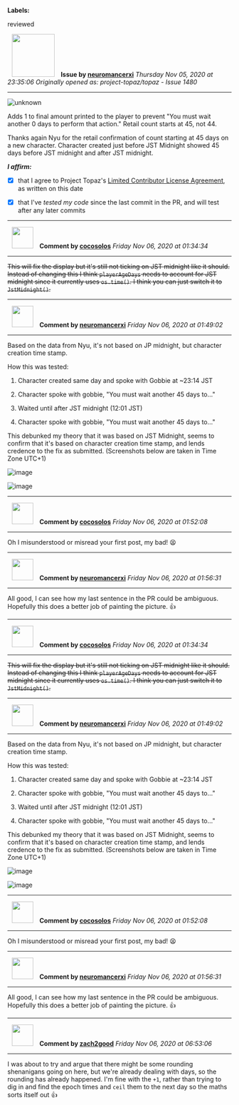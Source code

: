 **Labels:**

reviewed



<a href="https://github.com/neuromancerxi"><img src="https://avatars0.githubusercontent.com/u/3996176?v=4" width="96" height="96" hspace="10"></img></a> **Issue by [neuromancerxi](https://github.com/neuromancerxi)**
_Thursday Nov 05, 2020 at 23:35:06_
_Originally opened as: project-topaz/topaz - Issue 1480_

----

![unknown](https://user-images.githubusercontent.com/3996176/98307935-cadf4380-1f7b-11eb-8cdb-194e9864ecf0.png)

Adds 1 to final amount printed to the player to prevent "You must wait another 0 days to perform that action." Retail count starts at 45, not 44. 

Thanks again Nyu for the retail confirmation of count starting at 45 days on a new character. Character created just before JST Midnight showed 45 days before JST midnight and after JST midnight.

<!-- place 'x' mark between square [] brackets to affirm: -->
**_I affirm:_**
- [x] that I agree to Project Topaz's [Limited Contributor License Agreement](http://project-topaz.com/blob/release/CONTRIBUTOR_AGREEMENT.md), as written on this date
- [x] that I've _tested my code_ since the last commit in the PR, and will test after any later commits




----
<a href="https://github.com/cocosolos"><img src="https://avatars2.githubusercontent.com/u/2593549?v=4" width="48" height="48" hspace="10"></img></a> **Comment by [cocosolos](https://github.com/cocosolos)**
_Friday Nov 06, 2020 at 01:34:34_

----

~~This will fix the display but it's still not ticking on JST midnight like it should. Instead of changing this I think `playerAgeDays` needs to account for JST midnight since it currently uses `os.time()`. I think you can just switch it to `JstMidnight()`.~~


----
<a href="https://github.com/neuromancerxi"><img src="https://avatars0.githubusercontent.com/u/3996176?v=4" width="48" height="48" hspace="10"></img></a> **Comment by [neuromancerxi](https://github.com/neuromancerxi)**
_Friday Nov 06, 2020 at 01:49:02_

----

Based on the data from Nyu, it's not based on JP midnight, but character creation time stamp.

How this was tested:

1. Character created same day and spoke with Gobbie at ~23:14 JST
2. Character spoke with gobbie, "You must wait another 45 days to..."
3. Waited until after JST midnight (12:01 JST)
4. Character spoke with gobbie, "You must wait another 45 days to..."

This debunked my theory that it was based on JST Midnight, seems to confirm that it's based on character creation time stamp, and lends credence to the fix as submitted. (Screenshots below are taken in Time Zone UTC+1)

![image](https://user-images.githubusercontent.com/3996176/98316163-b9ebfd80-1f8e-11eb-8546-dfdbf2d8a13f.png)

![image](https://user-images.githubusercontent.com/3996176/98316099-9923a800-1f8e-11eb-96fa-2488d442c693.png)



----
<a href="https://github.com/cocosolos"><img src="https://avatars2.githubusercontent.com/u/2593549?v=4" width="48" height="48" hspace="10"></img></a> **Comment by [cocosolos](https://github.com/cocosolos)**
_Friday Nov 06, 2020 at 01:52:08_

----

Oh I misunderstood or misread your first post, my bad! 😫


----
<a href="https://github.com/neuromancerxi"><img src="https://avatars0.githubusercontent.com/u/3996176?v=4" width="48" height="48" hspace="10"></img></a> **Comment by [neuromancerxi](https://github.com/neuromancerxi)**
_Friday Nov 06, 2020 at 01:56:31_

----

All good, I can see how my last sentence in the PR could be ambiguous. Hopefully this does a better job of painting the picture. :+1: 


----
<a href="https://github.com/cocosolos"><img src="https://avatars2.githubusercontent.com/u/2593549?v=4" width="48" height="48" hspace="10"></img></a> **Comment by [cocosolos](https://github.com/cocosolos)**
_Friday Nov 06, 2020 at 01:34:34_

----

~~This will fix the display but it's still not ticking on JST midnight like it should. Instead of changing this I think `playerAgeDays` needs to account for JST midnight since it currently uses `os.time()`. I think you can just switch it to `JstMidnight()`.~~


----
<a href="https://github.com/neuromancerxi"><img src="https://avatars0.githubusercontent.com/u/3996176?v=4" width="48" height="48" hspace="10"></img></a> **Comment by [neuromancerxi](https://github.com/neuromancerxi)**
_Friday Nov 06, 2020 at 01:49:02_

----

Based on the data from Nyu, it's not based on JP midnight, but character creation time stamp.

How this was tested:

1. Character created same day and spoke with Gobbie at ~23:14 JST
2. Character spoke with gobbie, "You must wait another 45 days to..."
3. Waited until after JST midnight (12:01 JST)
4. Character spoke with gobbie, "You must wait another 45 days to..."

This debunked my theory that it was based on JST Midnight, seems to confirm that it's based on character creation time stamp, and lends credence to the fix as submitted. (Screenshots below are taken in Time Zone UTC+1)

![image](https://user-images.githubusercontent.com/3996176/98316163-b9ebfd80-1f8e-11eb-8546-dfdbf2d8a13f.png)

![image](https://user-images.githubusercontent.com/3996176/98316099-9923a800-1f8e-11eb-96fa-2488d442c693.png)



----
<a href="https://github.com/cocosolos"><img src="https://avatars2.githubusercontent.com/u/2593549?v=4" width="48" height="48" hspace="10"></img></a> **Comment by [cocosolos](https://github.com/cocosolos)**
_Friday Nov 06, 2020 at 01:52:08_

----

Oh I misunderstood or misread your first post, my bad! 😫


----
<a href="https://github.com/neuromancerxi"><img src="https://avatars0.githubusercontent.com/u/3996176?v=4" width="48" height="48" hspace="10"></img></a> **Comment by [neuromancerxi](https://github.com/neuromancerxi)**
_Friday Nov 06, 2020 at 01:56:31_

----

All good, I can see how my last sentence in the PR could be ambiguous. Hopefully this does a better job of painting the picture. :+1: 


----
<a href="https://github.com/zach2good"><img src="https://avatars3.githubusercontent.com/u/1389729?v=4" width="48" height="48" hspace="10"></img></a> **Comment by [zach2good](https://github.com/zach2good)**
_Friday Nov 06, 2020 at 06:53:06_

----

I was about to try and argue that there might be some rounding shenanigans going on here, but we're already dealing with days, so the rounding has already happened. I'm fine with the `+1`, rather than trying to dig in and find the epoch  times and `ceil` them to the next day so the maths sorts itself out 👍 
